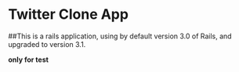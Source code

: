 # Twitter Clone App

##This is a rails application, using by default version 3.0 of Rails, and upgraded to version 3.1.

**only for test**


